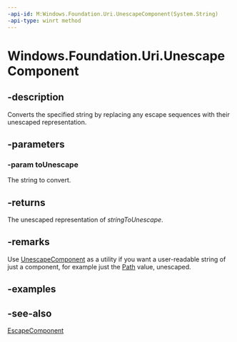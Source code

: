 ```yaml
---
-api-id: M:Windows.Foundation.Uri.UnescapeComponent(System.String)
-api-type: winrt method
---
```


<!-- Method syntax
public string UnescapeComponent(System.String toUnescape)
-->

# Windows.Foundation.Uri.UnescapeComponent

## -description
Converts the specified string by replacing any escape sequences with their unescaped representation.

## -parameters
### -param toUnescape
The string to convert.

## -returns
The unescaped representation of *stringToUnescape*.

## -remarks
Use [UnescapeComponent](uri_unescapecomponent_836887596.md) as a utility if you want a user-readable string of just a component, for example just the [Path](uri_path.md) value, unescaped.

## -examples

## -see-also
[EscapeComponent](uri_escapecomponent.md)
